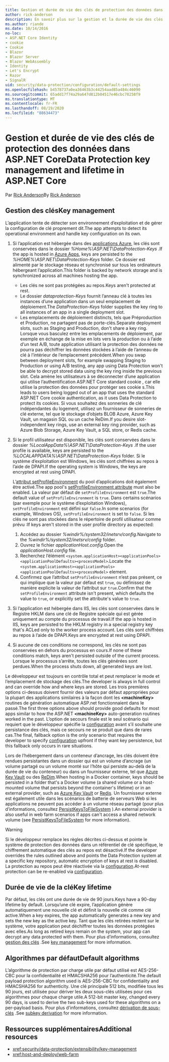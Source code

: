 ```yaml
---
title: Gestion et durée de vie des clés de protection des données dans ASP.NET Core
author: rick-anderson
description: En savoir plus sur la gestion et la durée de vie des clés de protection des données dans ASP.NET Core.
ms.author: riande
ms.date: 10/14/2016
no-loc:
- ASP.NET Core Identity
- cookie
- Cookie
- Blazor
- Blazor Server
- Blazor WebAssembly
- Identity
- Let's Encrypt
- Razor
- SignalR
uid: security/data-protection/configuration/default-settings
ms.openlocfilehash: b4578737a0ea36463b3c44254aad85a484c46090
ms.sourcegitcommit: 65add17f74a29a647d812b04517e46cbc78258f9
ms.translationtype: MT
ms.contentlocale: fr-FR
ms.lasthandoff: 08/19/2020
ms.locfileid: "88634473"
---
```

# <a name="data-protection-key-management-and-lifetime-in-aspnet-core"></a><span data-ttu-id="d201a-103">Gestion et durée de vie des clés de protection des données dans ASP.NET Core</span><span class="sxs-lookup"><span data-stu-id="d201a-103">Data Protection key management and lifetime in ASP.NET Core</span></span>

<span data-ttu-id="d201a-104">Par [Rick Anderson](https://twitter.com/RickAndMSFT)</span><span class="sxs-lookup"><span data-stu-id="d201a-104">By [Rick Anderson](https://twitter.com/RickAndMSFT)</span></span>

## <a name="key-management"></a><span data-ttu-id="d201a-105">Gestion des clés</span><span class="sxs-lookup"><span data-stu-id="d201a-105">Key management</span></span>

<span data-ttu-id="d201a-106">L’application tente de détecter son environnement d’exploitation et de gérer la configuration de clé proprement dit.</span><span class="sxs-lookup"><span data-stu-id="d201a-106">The app attempts to detect its operational environment and handle key configuration on its own.</span></span>

1. <span data-ttu-id="d201a-107">Si l’application est hébergée dans des [applications Azure](https://azure.microsoft.com/services/app-service/), les clés sont conservées dans le dossier *%Home%\ASP.NET\DataProtection-Keys* .</span><span class="sxs-lookup"><span data-stu-id="d201a-107">If the app is hosted in [Azure Apps](https://azure.microsoft.com/services/app-service/), keys are persisted to the *%HOME%\ASP.NET\DataProtection-Keys* folder.</span></span> <span data-ttu-id="d201a-108">Ce dossier est alimenté par le stockage réseau et synchronisé sur tous les ordinateurs hébergeant l’application.</span><span class="sxs-lookup"><span data-stu-id="d201a-108">This folder is backed by network storage and is synchronized across all machines hosting the app.</span></span>
   * <span data-ttu-id="d201a-109">Les clés ne sont pas protégées au repos.</span><span class="sxs-lookup"><span data-stu-id="d201a-109">Keys aren't protected at rest.</span></span>
   * <span data-ttu-id="d201a-110">Le dossier *dataprotection-Keys* fournit l’anneau clé à toutes les instances d’une application dans un seul emplacement de déploiement.</span><span class="sxs-lookup"><span data-stu-id="d201a-110">The *DataProtection-Keys* folder supplies the key ring to all instances of an app in a single deployment slot.</span></span>
   * <span data-ttu-id="d201a-111">Les emplacements de déploiement distincts, tels que Préproduction et Production, ne partagent pas de porte-clés.</span><span class="sxs-lookup"><span data-stu-id="d201a-111">Separate deployment slots, such as Staging and Production, don't share a key ring.</span></span> <span data-ttu-id="d201a-112">Lorsque vous basculez entre les emplacements de déploiement, par exemple en échange de la mise en lots vers la production ou à l’aide d’un test A/B, toute application utilisant la protection des données ne pourra pas déchiffrer les données stockées à l’aide de l’anneau de clé à l’intérieur de l’emplacement précédent.</span><span class="sxs-lookup"><span data-stu-id="d201a-112">When you swap between deployment slots, for example swapping Staging to Production or using A/B testing, any app using Data Protection won't be able to decrypt stored data using the key ring inside the previous slot.</span></span> <span data-ttu-id="d201a-113">Cela amène les utilisateurs à se déconnecter d’une application qui utilise l’authentification ASP.NET Core standard cookie , car elle utilise la protection des données pour protéger ses cookie s.</span><span class="sxs-lookup"><span data-stu-id="d201a-113">This leads to users being logged out of an app that uses the standard ASP.NET Core cookie authentication, as it uses Data Protection to protect its cookies.</span></span> <span data-ttu-id="d201a-114">Si vous souhaitez des sonneries de clé indépendantes du logement, utilisez un fournisseur de sonneries de clé externe, tel que le stockage d’objets BLOB Azure, Azure Key Vault, un magasin SQL ou un cache ReDim.</span><span class="sxs-lookup"><span data-stu-id="d201a-114">If you desire slot-independent key rings, use an external key ring provider, such as Azure Blob Storage, Azure Key Vault, a SQL store, or Redis cache.</span></span>

1. <span data-ttu-id="d201a-115">Si le profil utilisateur est disponible, les clés sont conservées dans le dossier *%LocalAppData%\ASP.NET\DataProtection-Keys* .</span><span class="sxs-lookup"><span data-stu-id="d201a-115">If the user profile is available, keys are persisted to the *%LOCALAPPDATA%\ASP.NET\DataProtection-Keys* folder.</span></span> <span data-ttu-id="d201a-116">Si le système d’exploitation est Windows, les clés sont chiffrées au repos à l’aide de DPAPI.</span><span class="sxs-lookup"><span data-stu-id="d201a-116">If the operating system is Windows, the keys are encrypted at rest using DPAPI.</span></span>

   <span data-ttu-id="d201a-117">L’[attribut setProfileEnvironment](/iis/configuration/system.applicationhost/applicationpools/add/processmodel#configuration) du pool d’applications doit également être activé.</span><span class="sxs-lookup"><span data-stu-id="d201a-117">The app pool's [setProfileEnvironment attribute](/iis/configuration/system.applicationhost/applicationpools/add/processmodel#configuration) must also be enabled.</span></span> <span data-ttu-id="d201a-118">La valeur par défaut de `setProfileEnvironment` est `true`.</span><span class="sxs-lookup"><span data-stu-id="d201a-118">The default value of `setProfileEnvironment` is `true`.</span></span> <span data-ttu-id="d201a-119">Dans certains scénarios (par exemple pour le système d’exploitation Windows), `setProfileEnvironment` est défini sur `false`.</span><span class="sxs-lookup"><span data-stu-id="d201a-119">In some scenarios (for example, Windows OS), `setProfileEnvironment` is set to `false`.</span></span> <span data-ttu-id="d201a-120">Si les clés ne sont pas stockées dans le répertoire de profil utilisateur comme prévu :</span><span class="sxs-lookup"><span data-stu-id="d201a-120">If keys aren't stored in the user profile directory as expected:</span></span>

   1. <span data-ttu-id="d201a-121">Accédez au dossier *%windir%/system32/inetsrv/config*.</span><span class="sxs-lookup"><span data-stu-id="d201a-121">Navigate to the *%windir%/system32/inetsrv/config* folder.</span></span>
   1. <span data-ttu-id="d201a-122">Ouvrez le fichier *applicationHost.config*.</span><span class="sxs-lookup"><span data-stu-id="d201a-122">Open the *applicationHost.config* file.</span></span>
   1. <span data-ttu-id="d201a-123">Recherchez l’élément `<system.applicationHost><applicationPools><applicationPoolDefaults><processModel>`.</span><span class="sxs-lookup"><span data-stu-id="d201a-123">Locate the `<system.applicationHost><applicationPools><applicationPoolDefaults><processModel>` element.</span></span>
   1. <span data-ttu-id="d201a-124">Confirmez que l’attribut `setProfileEnvironment` n’est pas présent, ce qui implique que la valeur par défaut est `true`, ou définissez de manière explicite la valeur de l’attribut sur `true`.</span><span class="sxs-lookup"><span data-stu-id="d201a-124">Confirm that the `setProfileEnvironment` attribute isn't present, which defaults the value to `true`, or explicitly set the attribute's value to `true`.</span></span>

1. <span data-ttu-id="d201a-125">Si l’application est hébergée dans IIS, les clés sont conservées dans le Registre HKLM dans une clé de Registre spéciale qui est gérée uniquement au compte du processus de travail.</span><span class="sxs-lookup"><span data-stu-id="d201a-125">If the app is hosted in IIS, keys are persisted to the HKLM registry in a special registry key that's ACLed only to the worker process account.</span></span> <span data-ttu-id="d201a-126">Les clés sont chiffrées au repos à l’aide de DPAPI.</span><span class="sxs-lookup"><span data-stu-id="d201a-126">Keys are encrypted at rest using DPAPI.</span></span>

1. <span data-ttu-id="d201a-127">Si aucune de ces conditions ne correspond, les clés ne sont pas conservées en dehors du processus en cours.</span><span class="sxs-lookup"><span data-stu-id="d201a-127">If none of these conditions match, keys aren't persisted outside of the current process.</span></span> <span data-ttu-id="d201a-128">Lorsque le processus s’arrête, toutes les clés générées sont perdues.</span><span class="sxs-lookup"><span data-stu-id="d201a-128">When the process shuts down, all generated keys are lost.</span></span>

<span data-ttu-id="d201a-129">Le développeur est toujours en contrôle total et peut remplacer le mode et l’emplacement de stockage des clés.</span><span class="sxs-lookup"><span data-stu-id="d201a-129">The developer is always in full control and can override how and where keys are stored.</span></span> <span data-ttu-id="d201a-130">Les trois premières options ci-dessus doivent fournir des valeurs par défaut appropriées pour la plupart des applications similaires à la façon dont les **\<machineKey>** routines de génération automatique ASP.net fonctionnaient dans le passé.</span><span class="sxs-lookup"><span data-stu-id="d201a-130">The first three options above should provide good defaults for most apps similar to how the ASP.NET **\<machineKey>** auto-generation routines worked in the past.</span></span> <span data-ttu-id="d201a-131">L’option de secours finale est le seul scénario qui requiert que le développeur spécifie la [configuration](xref:security/data-protection/configuration/overview) avant s’il souhaite une persistance des clés, mais ce secours ne se produit que dans de rares cas.</span><span class="sxs-lookup"><span data-stu-id="d201a-131">The final, fallback option is the only scenario that requires the developer to specify [configuration](xref:security/data-protection/configuration/overview) upfront if they want key persistence, but this fallback only occurs in rare situations.</span></span>

<span data-ttu-id="d201a-132">Lors de l’hébergement dans un conteneur d’ancrage, les clés doivent être rendues persistantes dans un dossier qui est un volume d’ancrage (un volume partagé ou un volume monté sur l’hôte qui persiste au-delà de la durée de vie du conteneur) ou dans un fournisseur externe, tel que [Azure Key Vault](https://azure.microsoft.com/services/key-vault/) ou des [ReDim](https://redis.io/).</span><span class="sxs-lookup"><span data-stu-id="d201a-132">When hosting in a Docker container, keys should be persisted in a folder that's a Docker volume (a shared volume or a host-mounted volume that persists beyond the container's lifetime) or in an external provider, such as [Azure Key Vault](https://azure.microsoft.com/services/key-vault/) or [Redis](https://redis.io/).</span></span> <span data-ttu-id="d201a-133">Un fournisseur externe est également utile dans les scénarios de batterie de serveurs Web si les applications ne peuvent pas accéder à un volume réseau partagé (pour plus d’informations, consultez [PersistKeysToFileSystem](xref:security/data-protection/configuration/overview#persistkeystofilesystem) ).</span><span class="sxs-lookup"><span data-stu-id="d201a-133">An external provider is also useful in web farm scenarios if apps can't access a shared network volume (see [PersistKeysToFileSystem](xref:security/data-protection/configuration/overview#persistkeystofilesystem) for more information).</span></span>

> [!WARNING]
> <span data-ttu-id="d201a-134">Si le développeur remplace les règles décrites ci-dessus et pointe le système de protection des données dans un référentiel de clé spécifique, le chiffrement automatique des clés au repos est désactivé.</span><span class="sxs-lookup"><span data-stu-id="d201a-134">If the developer overrides the rules outlined above and points the Data Protection system at a specific key repository, automatic encryption of keys at rest is disabled.</span></span> <span data-ttu-id="d201a-135">La protection au repos peut être réactivée via la [configuration](xref:security/data-protection/configuration/overview).</span><span class="sxs-lookup"><span data-stu-id="d201a-135">At-rest protection can be re-enabled via [configuration](xref:security/data-protection/configuration/overview).</span></span>

## <a name="key-lifetime"></a><span data-ttu-id="d201a-136">Durée de vie de la clé</span><span class="sxs-lookup"><span data-stu-id="d201a-136">Key lifetime</span></span>

<span data-ttu-id="d201a-137">Par défaut, les clés ont une durée de vie de 90 jours.</span><span class="sxs-lookup"><span data-stu-id="d201a-137">Keys have a 90-day lifetime by default.</span></span> <span data-ttu-id="d201a-138">Lorsqu’une clé expire, l’application génère automatiquement une nouvelle clé et définit la nouvelle clé comme clé active.</span><span class="sxs-lookup"><span data-stu-id="d201a-138">When a key expires, the app automatically generates a new key and sets the new key as the active key.</span></span> <span data-ttu-id="d201a-139">Tant que les clés retirées restent sur le système, votre application peut déchiffrer toutes les données protégées avec elles.</span><span class="sxs-lookup"><span data-stu-id="d201a-139">As long as retired keys remain on the system, your app can decrypt any data protected with them.</span></span> <span data-ttu-id="d201a-140">Pour plus d’informations, consultez [gestion des clés](xref:security/data-protection/implementation/key-management#key-expiration-and-rolling) .</span><span class="sxs-lookup"><span data-stu-id="d201a-140">See [key management](xref:security/data-protection/implementation/key-management#key-expiration-and-rolling) for more information.</span></span>

## <a name="default-algorithms"></a><span data-ttu-id="d201a-141">Algorithmes par défaut</span><span class="sxs-lookup"><span data-stu-id="d201a-141">Default algorithms</span></span>

<span data-ttu-id="d201a-142">L’algorithme de protection par charge utile par défaut utilisé est AES-256-CBC pour la confidentialité et HMACSHA256 pour l’authenticité.</span><span class="sxs-lookup"><span data-stu-id="d201a-142">The default payload protection algorithm used is AES-256-CBC for confidentiality and HMACSHA256 for authenticity.</span></span> <span data-ttu-id="d201a-143">Une clé principale 512 bits, modifiée tous les 90 jours, est utilisée pour dériver les deux sous-clés utilisées pour ces algorithmes pour chaque charge utile.</span><span class="sxs-lookup"><span data-stu-id="d201a-143">A 512-bit master key, changed every 90 days, is used to derive the two sub-keys used for these algorithms on a per-payload basis.</span></span> <span data-ttu-id="d201a-144">Pour plus d’informations, consultez [dérivation de sous-clés](xref:security/data-protection/implementation/subkeyderivation#additional-authenticated-data-and-subkey-derivation) .</span><span class="sxs-lookup"><span data-stu-id="d201a-144">See [subkey derivation](xref:security/data-protection/implementation/subkeyderivation#additional-authenticated-data-and-subkey-derivation) for more information.</span></span>

## <a name="additional-resources"></a><span data-ttu-id="d201a-145">Ressources supplémentaires</span><span class="sxs-lookup"><span data-stu-id="d201a-145">Additional resources</span></span>

* <xref:security/data-protection/extensibility/key-management>
* <xref:host-and-deploy/web-farm>

